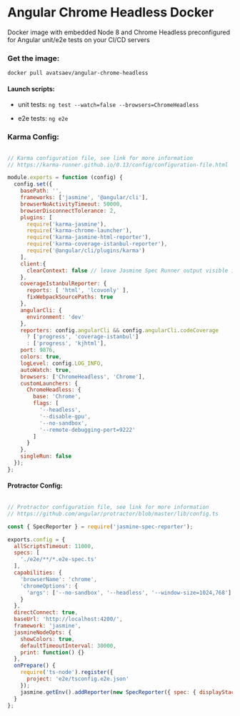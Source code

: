 # Angular Chrome Headless Docker
Docker image with embedded Node 8 and Chrome Headless preconfigured for Angular unit/e2e tests on your CI/CD servers


### Get the image: 

`docker pull avatsaev/angular-chrome-headless`

#### Launch scripts:

- unit tests:  `ng test --watch=false --browsers=ChromeHeadless`

- e2e tests:  `ng e2e`


### Karma Config:

```javascript

// Karma configuration file, see link for more information
// https://karma-runner.github.io/0.13/config/configuration-file.html

module.exports = function (config) {
  config.set({
    basePath: '',
    frameworks: ['jasmine', '@angular/cli'],
    browserNoActivityTimeout: 50000,
    browserDisconnectTolerance: 2,
    plugins: [
      require('karma-jasmine'),
      require('karma-chrome-launcher'),
      require('karma-jasmine-html-reporter'),
      require('karma-coverage-istanbul-reporter'),
      require('@angular/cli/plugins/karma')
    ],
    client:{
      clearContext: false // leave Jasmine Spec Runner output visible in browser
    },
    coverageIstanbulReporter: {
      reports: [ 'html', 'lcovonly' ],
      fixWebpackSourcePaths: true
    },
    angularCli: {
      environment: 'dev'
    },
    reporters: config.angularCli && config.angularCli.codeCoverage
      ? ['progress', 'coverage-istanbul']
      : ['progress', 'kjhtml'],
    port: 9876,
    colors: true,
    logLevel: config.LOG_INFO,
    autoWatch: true,
    browsers: ['ChromeHeadless', 'Chrome'],
    customLaunchers: {
      ChromeHeadless: {
        base: 'Chrome',
        flags: [
          '--headless',
          '--disable-gpu',
          '--no-sandbox',
          '--remote-debugging-port=9222'
        ]
      }
    },
    singleRun: false
  });
};

```

#### Protractor Config:

```javascript

// Protractor configuration file, see link for more information
// https://github.com/angular/protractor/blob/master/lib/config.ts

const { SpecReporter } = require('jasmine-spec-reporter');

exports.config = {
  allScriptsTimeout: 11000,
  specs: [
    './e2e/**/*.e2e-spec.ts'
  ],
  capabilities: {
    'browserName': 'chrome',
    'chromeOptions': {
      'args': ['--no-sandbox', '--headless', '--window-size=1024,768']
    }
  },
  directConnect: true,
  baseUrl: 'http://localhost:4200/',
  framework: 'jasmine',
  jasmineNodeOpts: {
    showColors: true,
    defaultTimeoutInterval: 30000,
    print: function() {}
  },
  onPrepare() {
    require('ts-node').register({
      project: 'e2e/tsconfig.e2e.json'
    });
    jasmine.getEnv().addReporter(new SpecReporter({ spec: { displayStacktrace: true } }));
  }
};
```


